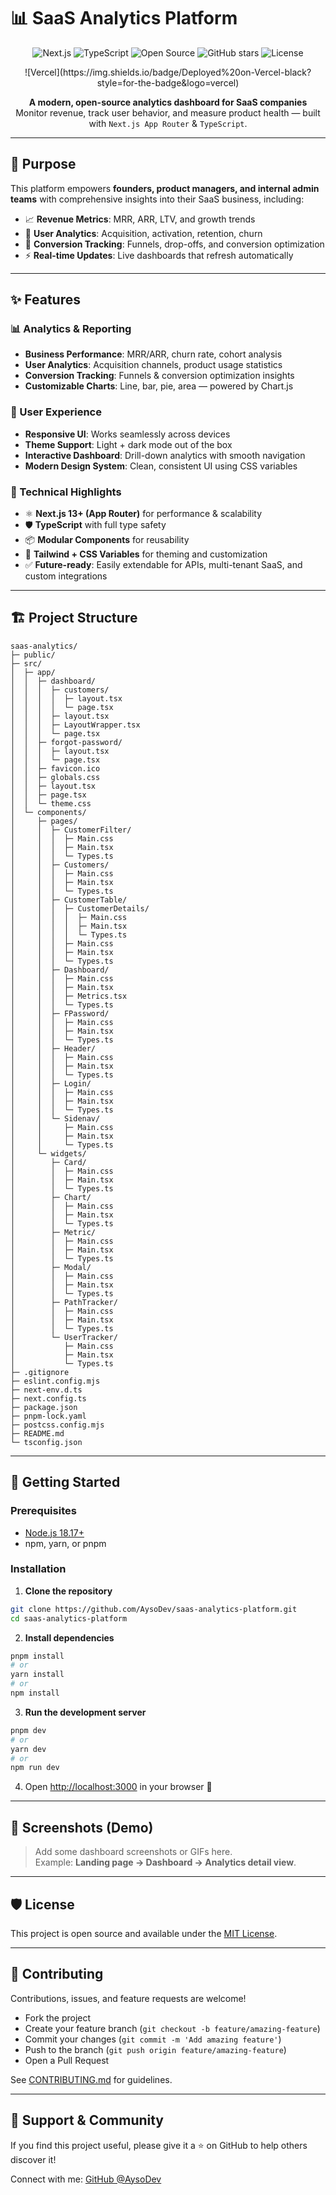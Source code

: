 # 📊 SaaS Analytics Platform

<p align="center">
  <img src="https://img.shields.io/badge/Next.js-13.0+-black?style=for-the-badge&logo=next.js" alt="Next.js">
  <img src="https://img.shields.io/badge/TypeScript-4.9+-blue?style=for-the-badge&logo=typescript" alt="TypeScript">
  <img src="https://img.shields.io/badge/Open%20Source-Yes-green?style=for-the-badge" alt="Open Source">
  <img src="https://img.shields.io/github/stars/AysoDev/saas-analytics?style=for-the-badge" alt="GitHub stars">
  <img src="https://img.shields.io/github/license/AysoDev/saas-analytics?style=for-the-badge" alt="License">
</p>

<p align="center">
  ![Vercel](https://img.shields.io/badge/Deployed%20on-Vercel-black?style=for-the-badge&logo=vercel)
</p>

<p align="center">
  <strong>A modern, open-source analytics dashboard for SaaS companies</strong><br/>
  Monitor revenue, track user behavior, and measure product health — built with <code>Next.js App Router</code> & <code>TypeScript</code>.
</p>

---

## 🎯 Purpose

This platform empowers **founders, product managers, and internal admin teams** with comprehensive insights into their SaaS business, including:

- 📈 **Revenue Metrics**: MRR, ARR, LTV, and growth trends  
- 👥 **User Analytics**: Acquisition, activation, retention, churn  
- 🔄 **Conversion Tracking**: Funnels, drop-offs, and conversion optimization  
- ⚡ **Real-time Updates**: Live dashboards that refresh automatically  

---

## ✨ Features

### 📊 Analytics & Reporting
- **Business Performance**: MRR/ARR, churn rate, cohort analysis  
- **User Analytics**: Acquisition channels, product usage statistics  
- **Conversion Tracking**: Funnels & conversion optimization insights  
- **Customizable Charts**: Line, bar, pie, area — powered by Chart.js  

### 🎨 User Experience
- **Responsive UI**: Works seamlessly across devices  
- **Theme Support**: Light + dark mode out of the box  
- **Interactive Dashboard**: Drill-down analytics with smooth navigation  
- **Modern Design System**: Clean, consistent UI using CSS variables  

### 🔧 Technical Highlights
- ⚛️ **Next.js 13+ (App Router)** for performance & scalability  
- 🛡 **TypeScript** with full type safety  
- 📦 **Modular Components** for reusability  
- 🎨 **Tailwind + CSS Variables** for theming and customization  
- ✅ **Future-ready**: Easily extendable for APIs, multi-tenant SaaS, and custom integrations  

---

## 🏗️ Project Structure

```
saas-analytics/
├─ public/
├─ src/
│  ├─ app/
│  │  ├─ dashboard/
│  │  │  ├─ customers/
│  │  │  │  ├─ layout.tsx
│  │  │  │  └─ page.tsx
│  │  │  ├─ layout.tsx
│  │  │  ├─ LayoutWrapper.tsx
│  │  │  └─ page.tsx
│  │  ├─ forgot-password/
│  │  │  ├─ layout.tsx
│  │  │  └─ page.tsx
│  │  ├─ favicon.ico
│  │  ├─ globals.css
│  │  ├─ layout.tsx
│  │  ├─ page.tsx
│  │  └─ theme.css
│  └─ components/
│     ├─ pages/
│     │  ├─ CustomerFilter/
│     │  │  ├─ Main.css
│     │  │  ├─ Main.tsx
│     │  │  └─ Types.ts
│     │  ├─ Customers/
│     │  │  ├─ Main.css
│     │  │  ├─ Main.tsx
│     │  │  └─ Types.ts
│     │  ├─ CustomerTable/
│     │  │  ├─ CustomerDetails/
│     │  │  │  ├─ Main.css
│     │  │  │  ├─ Main.tsx
│     │  │  │  └─ Types.ts
│     │  │  ├─ Main.css
│     │  │  ├─ Main.tsx
│     │  │  └─ Types.ts
│     │  ├─ Dashboard/
│     │  │  ├─ Main.css
│     │  │  ├─ Main.tsx
│     │  │  ├─ Metrics.tsx
│     │  │  └─ Types.ts
│     │  ├─ FPassword/
│     │  │  ├─ Main.css
│     │  │  ├─ Main.tsx
│     │  │  └─ Types.ts
│     │  ├─ Header/
│     │  │  ├─ Main.css
│     │  │  ├─ Main.tsx
│     │  │  └─ Types.ts
│     │  ├─ Login/
│     │  │  ├─ Main.css
│     │  │  ├─ Main.tsx
│     │  │  └─ Types.ts
│     │  └─ Sidenav/
│     │     ├─ Main.css
│     │     ├─ Main.tsx
│     │     └─ Types.ts
│     └─ widgets/
│        ├─ Card/
│        │  ├─ Main.css
│        │  ├─ Main.tsx
│        │  └─ Types.ts
│        ├─ Chart/
│        │  ├─ Main.css
│        │  ├─ Main.tsx
│        │  └─ Types.ts
│        ├─ Metric/
│        │  ├─ Main.css
│        │  ├─ Main.tsx
│        │  └─ Types.ts
│        ├─ Modal/
│        │  ├─ Main.css
│        │  ├─ Main.tsx
│        │  └─ Types.ts
│        ├─ PathTracker/
│        │  ├─ Main.css
│        │  ├─ Main.tsx
│        │  └─ Types.ts
│        └─ UserTracker/
│           ├─ Main.css
│           ├─ Main.tsx
│           └─ Types.ts
├─ .gitignore
├─ eslint.config.mjs
├─ next-env.d.ts
├─ next.config.ts
├─ package.json
├─ pnpm-lock.yaml
├─ postcss.config.mjs
├─ README.md
└─ tsconfig.json
```

---

## 🚀 Getting Started

### Prerequisites
- [Node.js 18.17+](https://nodejs.org/)  
- npm, yarn, or pnpm  

### Installation

1. **Clone the repository**
```bash
git clone https://github.com/AysoDev/saas-analytics-platform.git
cd saas-analytics-platform
```

2. **Install dependencies**
```bash
pnpm install
# or
yarn install
# or
npm install
```

3. **Run the development server**
```bash
pnpm dev
# or
yarn dev
# or
npm run dev
```

4. Open [http://localhost:3000](http://localhost:3000) in your browser 🚀  

---

## 📸 Screenshots (Demo)

> Add some dashboard screenshots or GIFs here.  
> Example: **Landing page → Dashboard → Analytics detail view**.  

---

## 🛡 License
This project is open source and available under the [MIT License](LICENSE).  

---

## 🤝 Contributing

Contributions, issues, and feature requests are welcome!  
- Fork the project  
- Create your feature branch (`git checkout -b feature/amazing-feature`)  
- Commit your changes (`git commit -m 'Add amazing feature'`)  
- Push to the branch (`git push origin feature/amazing-feature`)  
- Open a Pull Request  

See [CONTRIBUTING.md](CONTRIBUTING.md) for guidelines.  

---

## 🌟 Support & Community

If you find this project useful, please give it a ⭐ on GitHub to help others discover it!  

Connect with me: [GitHub @AysoDev](https://github.com/AysoDev)  
